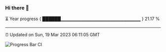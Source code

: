 ### Hi there 👋

⏳ Year progress { ██████▁▁▁▁▁▁▁▁▁▁▁▁▁▁▁▁▁▁▁▁▁▁▁▁ } 21.17 %

---

⏰ Updated on Sun, 19 Mar 2023 06:11:05 GMT

![Progress Bar CI](https://github.com/Shyam-Makwana/GitHub-Actions-Demo/workflows/Progress%20Bar%20CI/badge.svg)
